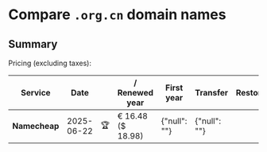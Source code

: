 # Compare `.org.cn` domain names

## Summary

Pricing (excluding taxes):

| Service | Date |  | / Renewed year | First year | Transfer | Restoration |
|--|--|--|--|--|--|--|
| **Namecheap** | 2025-06-22 | 🏆 | € 16.48<br>($ 18.98) | {"null": ""} | {"null": ""} |  |
